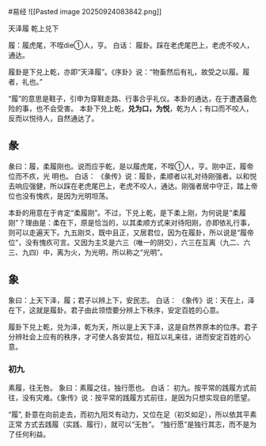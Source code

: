#易经 
![[Pasted image 20250924083842.png]]

天泽履   乾上兑下


履：履虎尾，不咥die①人，亨。
白话：
履卦。踩在老虎尾巴上，老虎不咬人，通达。

履卦是下兑上乾，亦即“天泽履”。《序卦》说：“物畜然后有礼，故受之以履。履者，礼也。”

“履”的意思是鞋子，引申为穿鞋走路、行事合乎礼仪。本卦的通达，在于遭遇最危险的事，也不会受害。
本卦下兑上乾，**兑为口，为悦**，乾为人；有口而不咬人，反而以悦待人，自然通达了。


## 彖
彖曰：履，柔履刚也。说而应乎乾，是以履虎尾，不咥①人，亨。刚中正，履帝位而不疚，光
明也。
白话：
《彖传》说：履卦，柔顺者以礼对待刚强者。以和悦去响应强健，所以踩在老虎尾巴上，老虎不咬人，通达。刚强者居中守正，踏上帝位也没有愧疚，是因为光明坦荡。

本卦的用意在于肯定“柔履刚”。不过，下兑上乾，是下柔上刚，为何说是“柔履刚”？理由是：柔在下，原是恰当的，以其柔顺方式来对待阳刚，亦即依礼行事，则可以走遍天下。九五刚爻，既中且正，又居君位，因为在履卦，所以说是“履帝位”，没有愧疚可言。又因为主爻是六三（唯一的阴交），六三在互离（九二、六三、九四）中，离为火，为光明，所以称之“光明”。


## 象
象曰：上天下泽，履；君子以辨上下，安民志。
白话：
《象传》说：天在上，泽在下，这就是履卦。君子由此领悟要分辨上下秩序，安定百姓的心意。
 
履卦下兑上乾，兑为泽，乾为天，所以是上天下泽，这是自然界原本的位序。君子分辨社会上应有的秩序，才可使人各安其位，相互以礼来往，进而安定百姓的心意。


### 初九
素履，往无咎。
象曰：素履之往，独行愿也。
白话：
初九。按平常的践履方式前往，没有灾难。《象传》说：按平常的践履方式前往，是因为只想实现自的愿望。

“履”, 卦意在向前走去，而初九阳爻有动力，又位在足（初爻如足），所以依其平素正常
方式去践履（实践、履行），就可以“无咎”。
“独行愿”是独行其志，而不是为了任何利益。









































